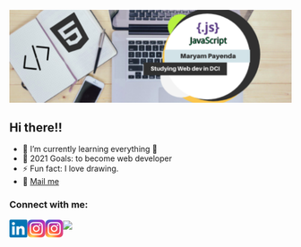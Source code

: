 ![Header](https://github.com/MaryamPayenda/MaryamPayenda/blob/main/header.png)
## Hi there!!
- 🌱 I’m currently learning everything 🤣
- 🥅 2021 Goals: to become web developer
- ⚡ Fun fact: I love drawing.
- 🔭 [Mail me](mailto:maryampayanda12@gmail.com?)

### Connect with me:

[<img align="left" alt="LinkedIn" width="32px" src="https://github.com/MaryamPayenda/MaryamPayenda/blob/main/linkedin.webp" />](https://www.linkedin.com/in/maryam-payenda-1844a7140/)
[<img align="left" alt="Instagram" width="32px" src="https://github.com/MaryamPayenda/MaryamPayenda/blob/main/instagram_logo.webp" />](https://www.instagram.com/_mm.payenda/)

[<img align="left" alt="mail" width="32px" src="https://github.com/MaryamPayenda/MaryamPayenda/blob/main/instagram_logo.webp" />](mailto:maryampayanda12@gmail.com?)

<img align="center" src="https://github-readme-stats.vercel.app/api/<CARD_TYPE>/?username=<USERNAME>&theme=<THEME_NAME>" />

<!--
**MaryamPayenda/MaryamPayenda** is a ✨ _special_ ✨ repository because its `README.md` (this file) appears on your GitHub profile.

Here are some ideas to get you started:

- 🔭 I’m currently working on ...
- 🌱 I’m currently learning ...
- 👯 I’m looking to collaborate on ...
- 🤔 I’m looking for help with ...
- 💬 Ask me about ...
- 📫 How to reach me: ...
- 😄 Pronouns: ...
- ⚡ Fun fact: ...
-->
